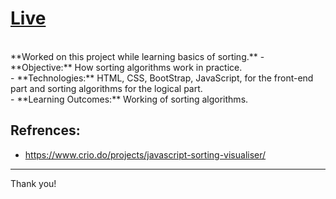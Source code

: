 # [Live](https://prathambhushan.github.io/SortingAlgo-visualizer/)

<br>
 **Worked on this project while learning basics of sorting.**
 - **Objective:** How sorting algorithms work in practice. <br>
 - **Technologies:** HTML, CSS, BootStrap, JavaScript, for the front-end part and sorting algorithms for the logical part. <br>
 - **Learning Outcomes:** Working of sorting algorithms. <br>

**Refrences:**
--------
- https://www.crio.do/projects/javascript-sorting-visualiser/
-----
Thank you!
